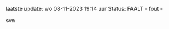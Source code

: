 laatste update: 
wo 08-11-2023 19:14   uur 
Status: FAALT - fout - 
<div class="service R">svn</div>